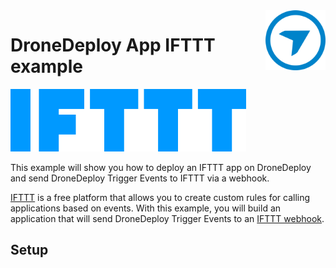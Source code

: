 <img src="../dd_logo.png" alt="DroneDeploy logo" title="DroneDeploy App Platform" align="right" height="96" width="96"/>

# DroneDeploy App IFTTT example

<img src="readme_assets/ifttt_wordmark-blue.png" alt="IFTTT logo" title="DroneDeploy App Platform" height="100"/>

This example will show you how to deploy an IFTTT app on DroneDeploy and send DroneDeploy Trigger Events to IFTTT via a webhook.

[IFTTT](http://ifttt.com/) is a free platform that allows you to create custom rules for calling applications based on events. With this example, you will build an application that will send DroneDeploy Trigger Events to an [IFTTT webhook](https://ifttt.com/maker_webhooks).

## Setup